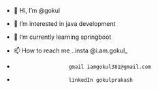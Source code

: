- 👋 Hi, I’m @gokul
- 👀 I’m interested in java development
- 🌱 I’m currently learning springboot

- 📫 How to reach me ..insta @i.am.gokul_
-                       gmail iamgokul381@gmail.com
-                       linkedIn gokulprakash

<!---
gokulyasu/gokulyasu is a ✨ special ✨ repository because its `README.md` (this file) appears on your GitHub profile.
You can click the Preview link to take a look at your changes.
--->
